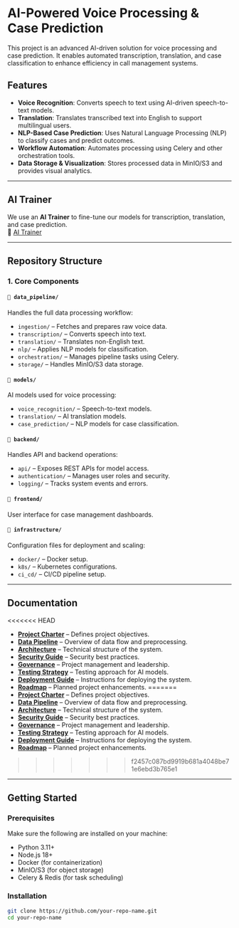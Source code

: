 # AI-Powered Voice Processing & Case Prediction

This project is an advanced AI-driven solution for voice processing and case prediction. It enables automated transcription, translation, and case classification to enhance efficiency in call management systems.

##  Features

- **Voice Recognition**: Converts speech to text using AI-driven speech-to-text models.
- **Translation**: Translates transcribed text into English to support multilingual users.
- **NLP-Based Case Prediction**: Uses Natural Language Processing (NLP) to classify cases and predict outcomes.
- **Workflow Automation**: Automates processing using Celery and other orchestration tools.
- **Data Storage & Visualization**: Stores processed data in MinIO/S3 and provides visual analytics.

---

##  AI Trainer

We use an **AI Trainer** to fine-tune our models for transcription, translation, and case prediction.  
🔗 [AI Trainer](https://aitrainer.bitz-itc.com/login) 

---

##  Repository Structure

### 1. Core Components

#### `📂 data_pipeline/`
Handles the full data processing workflow:

- `ingestion/` – Fetches and prepares raw voice data.
- `transcription/` – Converts speech into text.
- `translation/` – Translates non-English text.
- `nlp/` – Applies NLP models for classification.
- `orchestration/` – Manages pipeline tasks using Celery.
- `storage/` – Handles MinIO/S3 data storage.

#### `📂 models/`
AI models used for voice processing:

- `voice_recognition/` – Speech-to-text models.
- `translation/` – AI translation models.
- `case_prediction/` – NLP models for case classification.

#### `📂 backend/`
Handles API and backend operations:

- `api/` – Exposes REST APIs for model access.
- `authentication/` – Manages user roles and security.
- `logging/` – Tracks system events and errors.

#### `📂 frontend/`
User interface for case management dashboards.

#### `📂 infrastructure/`
Configuration files for deployment and scaling:

- `docker/` – Docker setup.
- `k8s/` – Kubernetes configurations.
- `ci_cd/` – CI/CD pipeline setup.

---

##  Documentation

<<<<<<< HEAD
-  [**Project Charter**](aidocs/projectcharter.md) – Defines project objectives.
-  [**Data Pipeline**](aidocs/datapipeline.md) – Overview of data flow and preprocessing.
-  [**Architecture**](aidocs/architecture.md) – Technical structure of the system.
-  [**Security Guide**](aidocs/securityguide.md) – Security best practices.
-  [**Governance**](aidocs/governance.md) – Project management and leadership.
-  [**Testing Strategy**](aidocs/testingstrategy.md) – Testing approach for AI models.
-  [**Deployment Guide**](aidocs/deploymentguide.md) – Instructions for deploying the system.
-  [**Roadmap**](aidocs/roadmap.md) – Planned project enhancements.
=======
-  [**Project Charter**](/aidocs/projectcharter) – Defines project objectives.
-  [**Data Pipeline**](/aidocs/datapipeline) – Overview of data flow and preprocessing.
-  [**Architecture**](/aidocs/architecture) – Technical structure of the system.
-  [**Security Guide**](/aidocs/securityguide) – Security best practices.
-  [**Governance**](/aidocs/governance) – Project management and leadership.
-  [**Testing Strategy**](/aidocs/testingstrategy) – Testing approach for AI models.
-  [**Deployment Guide**](aidocs/deploymentguide) – Instructions for deploying the system.
-  [**Roadmap**](/aidocs/roadmap) – Planned project enhancements.
>>>>>>> f2457c087bd9919b681a4048be71e6ebd3b765e1

---

##  Getting Started

###  Prerequisites

Make sure the following are installed on your machine:

- Python 3.11+
- Node.js 18+
- Docker (for containerization)
- MinIO/S3 (for object storage)
- Celery & Redis (for task scheduling)

###  Installation

```bash
git clone https://github.com/your-repo-name.git
cd your-repo-name
